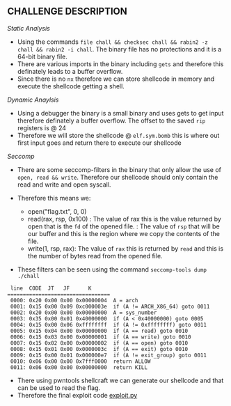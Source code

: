 ## CHALLENGE DESCRIPTION

*Static Analysis*

* Using the commands `file chall && checksec chall && rabin2 -z chall && rabin2 -i chall`. The binary file has no protections and it is a 64-bit binary file.
* There are various imports in the binary including `gets` and therefore this definately leads to a buffer overflow.
* Since there is no `nx` therefore we can store shellcode in memory and execute the shellcode getting a shell.

*Dynamic Anaylsis*
- Using a debugger the binary is a small binary and uses gets to get input therefore definately a buffer overflow. The offset to the saved `rip` registers is @ 24
- Therefore we will store the shellcode @ `elf.sym.bomb` this is where out first input goes and return there to execute our shellcode


*Seccomp*

* There are some seccomp-filters in the binary that only allow the use of `open, read && write`. Therefore our shellcode should only contain the read and write 
and open syscall.
* Therefore this means we:
  * open("flag.txt", 0, 0)
  * read(rax, rsp, 0x100) : The value of rax this is the  value returned by open that is the `fd` of the opened file.
                          : The value of `rsp` that will be our buffer and this is the region where we copy the contents of the file.
  * write(1, rsp, rax): The value of `rax` this is returned by `read` and this is the number of bytes read from the opened file.

* These filters can be seen using the command `seccomp-tools dump ./chall`

```
 line  CODE  JT   JF      K
=================================
 0000: 0x20 0x00 0x00 0x00000004  A = arch
 0001: 0x15 0x00 0x09 0xc000003e  if (A != ARCH_X86_64) goto 0011
 0002: 0x20 0x00 0x00 0x00000000  A = sys_number
 0003: 0x35 0x00 0x01 0x40000000  if (A < 0x40000000) goto 0005
 0004: 0x15 0x00 0x06 0xffffffff  if (A != 0xffffffff) goto 0011
 0005: 0x15 0x04 0x00 0x00000000  if (A == read) goto 0010
 0006: 0x15 0x03 0x00 0x00000001  if (A == write) goto 0010
 0007: 0x15 0x02 0x00 0x00000002  if (A == open) goto 0010
 0008: 0x15 0x01 0x00 0x0000003c  if (A == exit) goto 0010
 0009: 0x15 0x00 0x01 0x000000e7  if (A != exit_group) goto 0011
 0010: 0x06 0x00 0x00 0x7fff0000  return ALLOW
 0011: 0x06 0x00 0x00 0x00000000  return KILL
```
- There using pwntools shellcraft we can generate our shellcode and that can be used to read the flag.
- Therefore the final exploit code [exploit.py](exploit.py)

